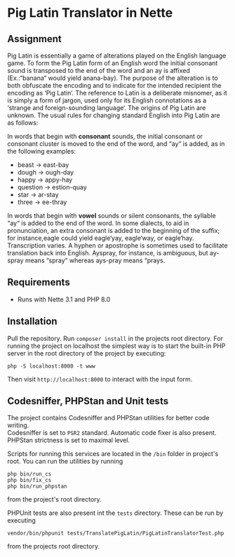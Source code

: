 Pig Latin Translator in Nette
=================
Assignment
------------
Pig Latin is essentially a game of alterations played on the English language game. To form
the Pig Latin form of an English word the initial consonant sound is transposed to the end of
the word and an ay is affixed (Ex.:“banana“ would yield anana-bay). The purpose of the alteration
is to both obfuscate the encoding and to indicate for the intended recipient the encoding as ‘Pig Latin‘.
The reference to Latin is a deliberate misnomer, as it is simply a form of jargon, 
used only for its English connotations as a ‘strange and foreign-sounding language‘.
The origins of Pig Latin are unknown.
The usual rules for changing standard English into Pig Latin are as follows:

In words that begin with **consonant** sounds, the initial consonant or consonant cluster is
moved to the end of the word, and “ay“ is added, as in the following examples:

- beast → east-bay
- dough → ough-day
- happy → appy-hay
- question → estion-quay
- star → ar-stay
- three → ee-thray

In words that begin with **vowel** sounds or silent consonants, the syllable “ay“ is added to the
end of the word. In some dialects, to aid in pronunciation, an extra consonant is added to the
beginning of the suffix; for instance,eagle could yield eagle‘yay, eagle‘way, or eagle‘hay.
Transcription varies. A hyphen or apostrophe is sometimes used to facilitate translation back
into English. Ayspray, for instance, is ambiguous, but ay-spray means “spray“ whereas ays-pray
means “prays.

Requirements
------------
- Runs with Nette 3.1 and PHP 8.0


Installation
----------------
Pull the repository. Run `composer install` in the projects root directory.
For running the project on localhost the simplest way is to start the built-in PHP server in the root directory of 
the project by executing:

	php -S localhost:8000 -t www

Then visit `http://localhost:8000` to interact with the input form.

Codesniffer, PHPStan and Unit tests
----------------
The project contains Codesniffer and PHPStan utilities for better code writing. \
Codesniffer is set to `PSR2` standard. Automatic code fixer is also present. \
PHPStan strictness is set to maximal level. 

Scripts for running this services are located in the `/bin` folder in project's root. You can run the utilities by running

	php bin/run_cs
    php bin/fix_cs
    php bin/run_phpstan

from the project's root directory.

PHPUnit tests are also present int the `tests` directory. These can be run by executing
    
    vendor/bin/phpunit tests/TranslatePigLatin/PigLatinTranslatorTest.php

from the projects root directory.